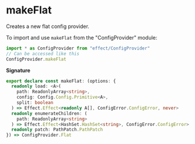 # makeFlat

Creates a new flat config provider.

To import and use `makeFlat` from the "ConfigProvider" module:

```ts
import * as ConfigProvider from "effect/ConfigProvider"
// Can be accessed like this
ConfigProvider.makeFlat
```

**Signature**

```ts
export declare const makeFlat: (options: {
  readonly load: <A>(
    path: ReadonlyArray<string>,
    config: Config.Config.Primitive<A>,
    split: boolean
  ) => Effect.Effect<readonly A[], ConfigError.ConfigError, never>
  readonly enumerateChildren: (
    path: ReadonlyArray<string>
  ) => Effect.Effect<HashSet.HashSet<string>, ConfigError.ConfigError>
  readonly patch: PathPatch.PathPatch
}) => ConfigProvider.Flat
```
